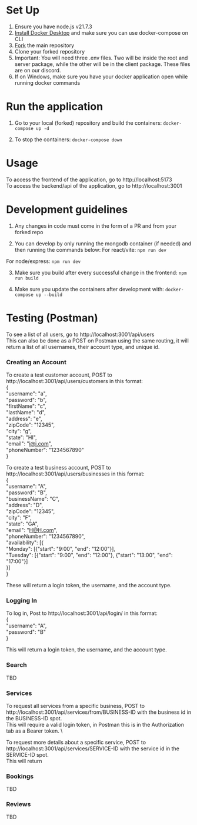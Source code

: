 # Set Up
1. Ensure you have node.js v21.7.3
2. [Install Docker Desktop](https://docs.docker.com/engine/install/) and make sure you can use docker-compose on CLI
3. [Fork](https://docs.github.com/en/pull-requests/collaborating-with-pull-requests/working-with-forks/fork-a-repo) the main repository
4. Clone your forked repository
5. Important: You will need three .env files. Two will be inside the root and server package, while the other will be in the client package. These files are on our discord.
6. If on Windows, make sure you have your docker application open while running docker commands

# Run the application
1. Go to your local (forked) repository and build the containers:
```docker-compose up -d```

2. To stop the containers:
```docker-compose down```

# Usage

To access the frontend of the application, go to http://localhost:5173 \
To access the backend/api of the application, go to http://localhost:3001

# Development guidelines
1. Any changes in code must come in the form of a PR and from your forked repo

2. You can develop by only running the mongodb container (if needed) and then running the commands below:
For react/vite:
```npm run dev```

For node/express:
```npm run dev```

3. Make sure you build after every successful change in the frontend:
```npm run build```

4. Make sure you update the containers after development with:
```docker-compose up --build```

# Testing (Postman)

To see a list of all users, go to http://localhost:3001/api/users \
This can also be done as a POST on Postman using the same routing, it will return a list of all usernames, their account type, and unique id.

### Creating an Account

To create a test customer account, POST to http://localhost:3001/api/users/customers in this format: \
{ \
    "username": "a", \
    "password": "b", \
    "firstName": "c", \
    "lastName": "d", \
    "address": "e", \
    "zipCode": "12345", \
    "city": "g", \
    "state": "HI", \
    "email": "i@i.com", \
    "phoneNumber": "1234567890" \
}

To create a test business account, POST to http://localhost:3001/api/users/businesses in this format: \
{ \
    "username": "A", \
    "password": "B", \
    "businessName": "C", \
    "address": "D", \
    "zipCode": "12345", \
    "city": "F", \
    "state": "GA", \
    "email": "H@H.com", \
    "phoneNumber": "1234567890", \
    "availability": [{ \
    "Monday": [{"start": "9:00", "end": "12:00"}], \
    "Tuesday": [{"start": "9:00", "end": "12:00"}, {"start": "13:00", "end": "17:00"}] \
    }] \
}

These will return a login token, the username, and the account type.

### Logging In

To log in, Post to http://localhost:3001/api/login/ in this format: \
{ \
    "username": "A", \
    "password": "B" \
}

This will return a login token, the username, and the account type.

### Search

TBD

### Services

To request all services from a specific business, POST to http://localhost:3001/api/services/from/BUSINESS-ID with the business id in the BUSINESS-ID spot. \
This will require a valid login token, in Postman this is in the Authorization tab as a Bearer token. \


To request more details about a specific service, POST to http://localhost:3001/api/services/SERVICE-ID with the service id in the SERVICE-ID spot. \
This will return 

### Bookings

TBD

### Reviews

TBD